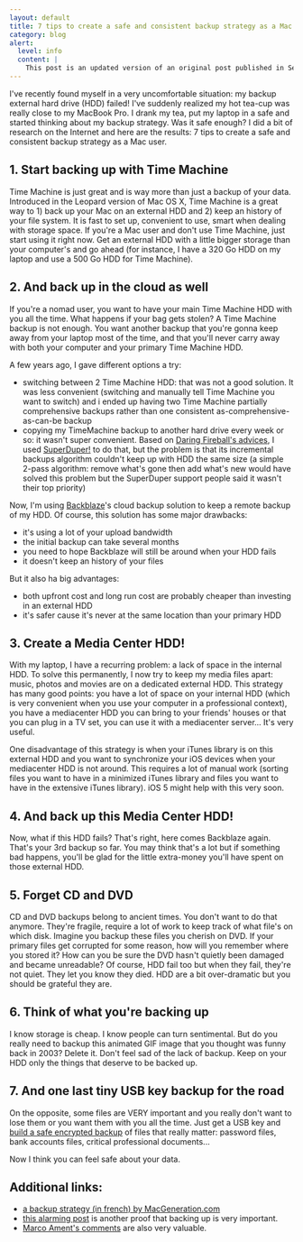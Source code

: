 ```yaml
---
layout: default
title: 7 tips to create a safe and consistent backup strategy as a Mac user
category: blog
alert:
  level: info
  content: |
    This post is an updated version of an original post published in September 2011.
---
```


I've recently found myself in a very uncomfortable situation: my backup external
hard drive (HDD) failed! I've suddenly realized my hot tea-cup was really close
to my MacBook Pro. I drank my tea, put my laptop in a safe and started thinking
about my backup strategy. Was it safe enough? I did a bit of research on the
Internet and here are the results: 7 tips to create a safe and consistent backup
strategy as a Mac user.

## 1. Start backing up with Time Machine

Time Machine is just great and is way more than just a backup of your data.
Introduced in the Leopard version of Mac OS X, Time Machine is a great way to 1)
back up your Mac on an external HDD and 2) keep an history of your file system.
It is fast to set up, convenient to use, smart when dealing with storage space.
If you're a Mac user and don't use Time Machine, just start using it right now.
Get an external HDD with a little bigger storage than your computer's and go
ahead (for instance, I have a 320 Go HDD on my laptop and use a 500 Go HDD for
Time Machine).

## 2. And back up in the cloud as well

If you're a nomad user, you want to have your main Time Machine HDD with you all
the time. What happens if your bag gets stolen? A Time Machine backup is not
enough. You want another backup that you're gonna keep away from your laptop
most of the time, and that you'll never carry away with both your computer and
your primary Time Machine HDD.

A few years ago, I gave different options a try:

- switching between 2 Time Machine HDD: that was not a good solution. It was
  less convenient (switching and manually tell Time Machine you want to switch)
  and i ended up having two Time Machine partially comprehensive backups rather
  than one consistent as-comprehensive-as-can-be backup
- copying my TimeMachine backup to another hard drive every week or so: it
  wasn't super convenient. Based on [Daring Fireball's advices][1], I used
  [SuperDuper!][2] to do that, but the problem is that its incremental backups
  algorithm couldn't keep up with HDD the same size (a simple 2-pass algorithm:
  remove what's gone then add what's new would have solved this problem but the
  SuperDuper support people said it wasn't their top priority)

Now, I'm using [Backblaze][8]'s cloud backup solution to keep a remote backup of
my HDD. Of course, this solution has some major drawbacks:

- it's using a lot of your upload bandwidth
- the initial backup can take several months
- you need to hope Backblaze will still be around when your HDD fails
- it doesn't keep an history of your files

But it also ha big advantages:

- both upfront cost and long run cost are probably cheaper than investing in an
  external HDD
- it's safer cause it's never at the same location than your primary HDD

## 3. Create a Media Center HDD!

With my laptop, I have a recurring problem: a lack of space in the internal HDD.
To solve this permanently, I now try to keep my media files apart: music, photos
and movies are on a dedicated external HDD. This strategy has many good points:
you have a lot of space on your internal HDD (which is very convenient when you
use your computer in a professional context), you have a mediacenter HDD you can
bring to your friends' houses or that you can plug in a TV set, you can use it
with a mediacenter server... It's very useful.

One disadvantage of this strategy is when your iTunes library is on this
external HDD and you want to synchronize your iOS devices when your mediacenter
HDD is not around. This requires a lot of manual work (sorting files you want to
have in a minimized iTunes library and files you want to have in the extensive
iTunes library). iOS 5 might help with this very soon.

## 4. And back up this Media Center HDD!

Now, what if this HDD fails? That's right, here comes Backblaze again. That's
your 3rd backup so far. You may think that's a lot but if something bad happens,
you'll be glad for the little extra-money you'll have spent on those external
HDD.

## 5. Forget CD and DVD

CD and DVD backups belong to ancient times. You don't want to do that anymore.
They're fragile, require a lot of work to keep track of what file's on which
disk. Imagine you backup these files you cherish on DVD. If your primary files
get corrupted for some reason, how will you remember where you stored it? How
can you be sure the DVD hasn't quietly been damaged and became unreadable? Of
course, HDD fail too but when they fail, they're not quiet. They let you know
they died. HDD are a bit over-dramatic but you should be grateful they are.

## 6. Think of what you're backing up

I know storage is cheap. I know people can turn sentimental. But do you really
need to backup this animated GIF image that you thought was funny back in 2003?
Delete it. Don't feel sad of the lack of backup. Keep on your HDD only the
things that deserve to be backed up.

## 7. And one last tiny USB key backup for the road

On the opposite, some files are VERY important and you really don't want to lose
them or you want them with you all the time. Just get a USB key and [build a
safe encrypted backup][4] of files that really matter: password files, bank
accounts files, critical professional documents...

Now I think you can feel safe about your data.

## Additional links:

- [a backup strategy (in french) by MacGeneration.com][9]
- [this alarming post][5] is another proof that backing up is very important.
- [Marco Ament's comments][6] are also very valuable.

[1]: https://daringfireball.net/2010/03/ode_to_diskwarrior_superduper_dropbox
[2]: http://www.shirt-pocket.com/SuperDuper/SuperDuperDescription.html
[4]:
  http://www.theinstructional.com/guides/encrypt-an-external-disk-or-usb-stick-with-a-password
[5]: http://www.emptyage.com/post/28679875595/yes-i-was-hacked-hard
[6]: http://www.marco.org/2012/08/04/mat-hacked
[8]: http://www.backblaze.com/
[9]: http://www.macgeneration.com/unes/voir/130252/un-guide-de-la-sauvegarde
